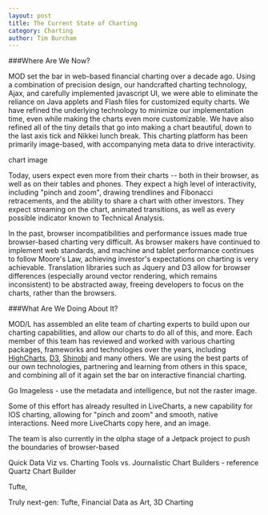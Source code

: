 ```yaml
---
layout: post
title: The Current State of Charting
category: Charting
author: Tim Burcham
---
```


###Where Are We Now?

MOD set the bar in web-based financial charting over a decade ago. Using a combination of precision design, our handcrafted charting technology, Ajax, and carefully implemented javascript UI, we were able to eliminate the reliance on Java applets and Flash files for customized equity charts. We have refined the underlying technology to minimize our implementation time, even while making the charts even more customizable. We have also refined all of the tiny details that go into making a chart beautiful, down to the last axis tick and Nikkei lunch break. This charting platform has been primarily image-based, with accompanying meta data to drive interactivity.

chart image

Today, users expect even more from their charts -- both in their browser, as well as on their tables and phones. They expect a high level of interactivity, including &quot;pinch and zoom&quot;, drawing trendlines and Fibonacci retracements, and the ability to share a chart with other investors. They expect streaming on the chart, animated transitions, as well as every possible indicator known to Technical Analysis.

In the past, browser incompatibilities and performance issues made true browser-based charting very difficult. As browser makers have continued to implement web standards, and machine and tablet performance continues to follow Moore's Law, achieving investor's expectations on charting is very achievable.  Translation libraries such as Jquery and D3 allow for browser differences (especially around vector rendering, which remains inconsistent) to be abstracted away, freeing developers to focus on the charts, rather than the browsers.

###What Are We Doing About It?

MOD/L has assembled an elite team of charting experts to build upon our charting capabilities, and allow our charts to do all of this, and more. Each member of this team has reviewed and worked with various charting packages, frameworks and technologies over the years, including [HighCharts](http://highcharts.com), [D3](http://d3js.org), [Shinobi](http://shinobi.com) and many others. We are using the best parts of our own technologies, partnering and learning from others in this space, and combining all of it again set the bar on interactive financial charting.

Go Imageless - use the metadata and intelligence, but not the raster image.

Some of this effort has already resulted in LiveCharts, a new capability for IOS charting, allowing for &quot;pinch and zoom&quot; and smooth, native interactions. Need more LiveCharts copy here, and an image.

The team is also currently in the &alpha;lpha stage of a Jetpack project to push the boundaries of browser-based

Quick Data Viz vs. Charting Tools vs. Journalistic Chart Builders - reference Quartz Chart Builder

Tufte, 

Truly next-gen: Tufte, Financial Data as Art, 3D Charting


